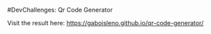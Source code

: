 #DevChallenges: Qr Code Generator

Visit the result here: https://gaboisleno.github.io/qr-code-generator/

